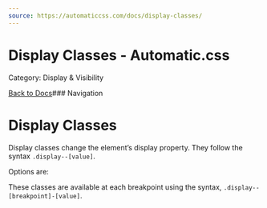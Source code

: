 ```yaml
---
source: https://automaticcss.com/docs/display-classes/
---
```


# Display Classes - Automatic.css

Category: Display & Visibility

[Back to Docs](https://automaticcss.com/docs)### Navigation

# Display Classes

Display classes change the element’s display property. They follow the syntax `.display--[value]`.

Options are:

These classes are available at each breakpoint using the syntax, `.display--[breakpoint]-[value]`.

